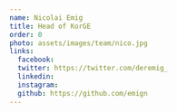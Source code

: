 ```yaml
---
name: Nicolai Emig
title: Head of KorGE
order: 0
photo: assets/images/team/nico.jpg
links:
  facebook: 
  twitter: https://twitter.com/deremig_
  linkedin: 
  instagram: 
  github: https://github.com/emign
---
```


